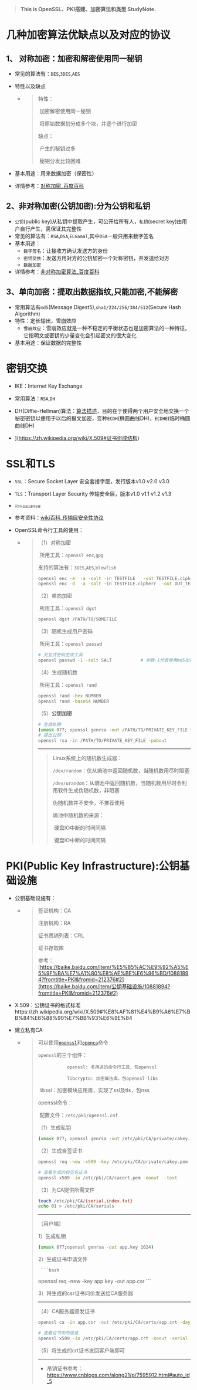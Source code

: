 > **This is OpenSSL、PKI搭建、加密算法和类型 StudyNote.**

#  几种加密算法优缺点以及对应的协议

##		1、 对称加密：加密和解密使用同一秘钥

* 常见的算法有：`DES`,`3DES`,`AES`

* 特性以及缺点

  * >特性：
    >
    >​				加密解密使用同一秘钥
    >
    >​				将原始数据划分成多个块，并逐个进行加密
    >
    >缺点：
    >
    >​				产生的秘钥过多
    >
    >​				秘钥分发比较困难

* 基本用途：用来数据加密（保密性）

* 详情参考：[对称加密_百度百科](http://www.baidu.com/link?url=9cR8rk4ajXh5Ckpk6xq0xg4pxp8Woz4QanAudazXwL8g742oYrrvBqrn-BfywsBjni6qTOsyDwBMtBPfj_LVAjemhNk87a1Wf389o0KrwNFn6Xv73jMphkCq0jQKuzqQ&wd=&eqid=fab8283f00af7c39000000035d9d31de)

##  2、非对称加密(公钥加密):分为公钥和私钥

* `公钥`(public key)从私钥中提取产生，可公开给所有人，`私钥`(secret key)由用户自行产生，需保证其完整性
* 常见的算法有：`RSA`,`DSA`,`ELGamal`,其中`DSA`一般只用来数字签名
* 基本用途：
  * `数字签名`：让接收方确认发送方的身份
  * `密钥交换`：发送方用对方的公钥加密一个对称密钥，并发送给对方
  * `数据加密`
* 详情参考：[非对称加密算法_百度百科](http://www.baidu.com/link?url=E4o847EGZyDdQCMoX4DEhEwzl9zCDdD_bXs1eyTGN6YxC9kxJbuslB1rlUAz3kY4Sg-qjUrADM_tUxHVrrJtF3EAngVOW4wxb4tTX5_Bjv4zLR_2czlN2m4UWrkGTeg7BPU6cn5g16Zw6A44VgnrcIdV3le4-cIhkuvOtqhB-Wa&wd=&eqid=83d3a9f400b72f53000000035d9d3232)

## 3、单向加密：提取出数据指纹,只能加密,不能解密

* 常用算法有`md5`(Message Digest5),`sha1/224/256/384/512`(Secure Hash Algorithm)
* 特性：定长输出，雪崩效应
  * `雪崩效应`：雪崩效应就是一种不稳定的平衡状态也是加密算法的一种特征，它指明文或密钥的少量变化会引起密文的很大变化
* 基本用途：保证数据的完整性

# 密钥交换

* IKE：Internet Key Exchange
* 常用算法：`RSA`,`DH`
* DH(Diffie-Hellman)算法：[算法描述](https://baike.baidu.com/item/Diffie-Hellman/9827194?fr=aladdin#3)，目的在于使得两个用户安全地交换一个秘密密钥以便用于以后的报文加密，变种`ECDH`(椭圆曲线DH)，`ECDHE`(临时椭圆曲线DH)

* ](https://zh.wikipedia.org/wiki/X.509#证书组成结构)

#  SSL和TLS

* `SSL`：Secure Socket Layer  安全套接字层，发行版本v1.0 v2.0 v3.0

* `TLS`：Transport Layer Security  传输安全层，版本v1.0 v1.1 v1.2 v1.3

* <img src="/home/suofeiya/myGitbook/images/IMG_20191009_200222.jpg" alt="SSL会话主要不步骤" style="zoom:50%;" />

* 参考资料：[wiki百科_传输层安全性协议](https://zh.wikipedia.org/wiki/傳輸層安全性協定)

* OpenSSL命令行工具的使用：

  * >（1）对称加密
    >
    >​				所用工具：`openssl enc`,`gpg`
    >
    >​				支持的算法有：`3DES`,`AES`,`blowfish`
    >
    >```bash
    > openssl enc -e  -a -salt -in TESTFILE   -out TESTFILE.cipher		# -e表示加密文件，-a表示base64编码，-salt加盐添加杂质更安全
    >openssl enc -d  -a -salt –in TESTFILE.cipherr  -out OUT_TESTFILE			# -d表示解密
    >```
    >
    >
    >
    >（2）单向加密
    >
    >​				所用工具：`openssl dgst`
    >
    >```bash
    >openssl dgst /PATH/TO/SOMEFILE
    >```
    >
    >（3）随机生成用户密码
    >
    >​				所用工具：`openssl passwd`
    >
    >```bash
    ># 交互式密码生成工具
    >openssl passwd -1 -salt SALT			# 参数-1代表使用md5加密，-salt加入混杂
    >```
    >
    >（4）生成随机数
    >
    >​			 所用工具：`openssl rand`
    >
    >```bash
    >openssl rand -hex NUMBER
    >openssl rand -base64 NUMBER
    >```
    >
    >（5）**公钥加密**
    >
    >```bash
    ># 生成私钥
    >(umask 077; openssl genrsa -out /PATH/TO/PRIVATE_KEY_FILE NUM_BITS)
    ># 提出公钥
    >openssl rsa -in /PATH/TO/PRIVATE_KEY_FILE -pubout
    >```
    >
    >---
    >
    >>Linux系统上的随机数生成器：
    >>
    >>​			`/dev/random`：仅从熵池中返回随机数，当随机数用尽时阻塞
    >>
    >>​			`/dev/urandom`：从熵池中返回随机数，当随机数用尽时会利用软件生成伪随机数，非阻塞
    >>
    >>伪随机数并不安全，不推荐使用
    >>
    >>熵池中随机数的来源：
    >>
    >>​			硬盘IO中断的时间间隔
    >>
    >>​			键盘IO中断的时间间隔	

# PKI(Public Key Infrastructure):公钥基础设施

- 公钥基础设施有：

  - > 签证机构：CA
    >
    > 注册机构：RA
    >
    > 证书吊销列表：CRL
    >
    > 证书存取库
    >
    > 
    >
    > 参考：[https://baike.baidu.com/item/%E5%85%AC%E9%92%A5%E5%9F%BA%E7%A1%80%E8%AE%BE%E6%96%BD/10881894?fromtitle=PKI&fromid=212376#2](https://baike.baidu.com/item/公钥基础设施/10881894?fromtitle=PKI&fromid=212376#2)

- X.509：公钥证书的格式标准https://zh.wikipedia.org/wiki/X.509#%E8%AF%81%E4%B9%A6%E7%BB%84%E6%88%90%E7%BB%93%E6%9E%84

- 建立私有CA

  - >可以使用[`openssl`](https://www.openssl.org/)和[`openca`](https://www.openca.org/)命令
    >
    >`openssl`的三个组件：
    >
    >   			 openssl: 多用途的命令行工具，包openssl
    >	
    >   			 libcrypto: 加密算法库，包openssl-libs
    >
    >​    			libssl：加密模块应用库，实现了ssl及tls，包nss
    >
    >openssl命令：
    >
    >​			配置文件：`/etc/pki/openssl.cnf`
    >
    >（1）生成私钥
    >
    >```bash
    >(umask 077; openssl genrsa -out /etc/pki/CA/private/cakey.pem 4096)
    >```
    >
    >（2）生成自签证书
    >
    >```bash
    >openssl req -new -x509 -key /etc/pki/CA/private/cakey.pem -out /etc/pki/CA/cacert.pem -days 3650
    >
    ># 查看生成的自签名证书
    >openssl x509 -in /etc/pki/CA/cacert.pem -noout  -text
    >```
    >
    >（3）为CA提供所需文件
    >
    >```bash
    >touch /etc/pki/CA/{serial,index.txt}
    >echo 01 > /etc/pki/CA/serials
    >```
    >
    >---
    >
    >（用户端）
    >
    >1）生成私钥
    >
    >   ```bash
    >(umask 077;openssl genrsa -out app.key 1024)
    >   ```
    >
    >2）生成证书申请文件
    >
    >      ```bash
    > openssl  req  -new -key app.key  -out app.csr
    >      ```
    >
    >3）将生成的csr证书问价发送给CA服务器
    >
    >---
    >
    >（4）CA服务器颁发证书
    >
    >```bash
    >openssl ca -in app.csr -out /etc/pki/CA/certs/app.crt -days 100
    >
    ># 查看证书中的信息
    >openssl x509 -in /etc/pki/CA/certs/app.crt -noout -serial -subject
    >```
    >
    >（5）将生成的crt证书发回客户端即可
    >
    >---
    >
    >* 吊销证书参考：https://www.cnblogs.com/along21/p/7595912.html#auto_id_5

